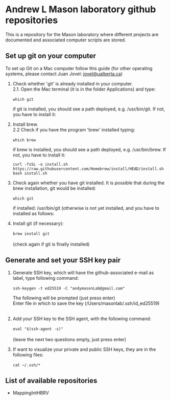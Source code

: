 # Andrew L Mason laboratory github repositories #

This is a repository for the Mason laboratory where different projects are documented and associated computer scripts are stored.

## Set up git on your computer ##
To set up Git on a Mac computer follow this guide (for other operating systems, please contact Juan Jovel: <jovel@ualberta.ca>)

1. Check whether 'git' is already installed in your computer. <br>
  2.1. Open the Mac terminal (it is in the folder Applications) and type: <br><br> 
  ```which git``` <br>
      
    if git is installed, you should see a path deployed, e.g. /usr/bin/git. If not, you have to install it:

2. Install brew. <br>
  2.2 Check if you have the program 'brew' installed typing: <br><br>
    ```which brew``` <br> 
      
    if brew is installed, you should see a path deployed, e.g. /usr/bin/brew. If not, you have to install it: <br>
    
    ```curl -fsSL -o install.sh https://raw.githubusercontent.com/Homebrew/install/HEAD/install.sh``` <br>
    ```bash install.sh```<br>
    
 3. Check again whether you have git installed. It is possible that during the brew installation, git would be installed:<br><br>
    ```which git``` <br>
    
    if installed: /usr/bin/git (otherwise is not yet installed, and you have to installed as follows:<br>
 
 4. Install git (if necessary):<br><br>
    ```brew install git``` <br>    
    (check again if git is finally installed)<br>

## Generate and set your SSH key pair ##

1. Generate SSH key, which will have the github-associated e-mail as label, type following command:<br><br>
    ```ssh-keygen -t ed25519 -C "andymasonLab@gmail.com"```<br>
    
    The following will be prompted (just press enter) <br>
    Enter file in which to save the key (/Users/masonlab/.ssh/id_ed25519) <br><br>

2. Add your SSH key to the SSH agent, with the following command: <br><br>
    ```eval "$(ssh-agent -s)"``` <br><br>
    (leave the next two questions empty, just press enter)

3. If want to visualize your private and public SSH keys, they are in the following files: <br><br>
    ```cat ~/.ssh/*``` 





    

## List of available repositories ##

* MappingIntHBRV


<!---
For questions about this repository please write to andymasonLab@gmail.com--->
